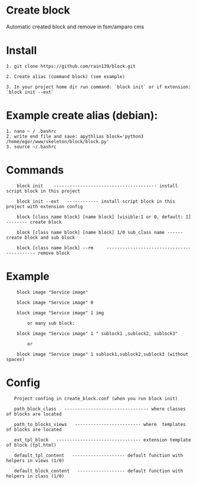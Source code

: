 # Create block
Automatic created block and remove in fsm/amparo cms


# Install
    1. git clone https://github.com/rain139/block.git
    
    2. Create alias (command block) (see example)
    
    3. In your project home dir run command: `block init` or if extension: `block init --ext`
    
# Example create alias (debian):
    1. nano ~ / .bashrc
    2. write end file and save: apythlias block='python3 /home/egor/www/skeleton/block/block.py'
    3. source ~/.bashrc

 # Commands
        block init    --------------------------------------- install script block in this project
        
        block init --ext   ------------ install script block in this project with extension config
        
        block [class name block] [name block] [visible:1 or 0, default: 1]   -------- create block
        
        block [class name block] [name block] 1/0 sub_class name ------ create block and sub block
        
        block [class name block] --rm     ------------------------------------------- remove block

 # Example
 
        block image "Service image" 
           
        block image "Service image" 0    
        
        block image "Service image" 1 img  
            
            or many sub block:
        
        block image "Service image" 1 " sublock1 ,sublock2, sublock3" 
            
            or
            
        block image "Service image" 1 sublock1,sublock2,sublock3 (without spaces)
             
           
# Config

       Project confing in create_block.conf (when you run block init)
       
       path_block_class   -------------------------------- where classes of blocks are located
       
       path_to_blocks_views   ------------------------- where  templates of blocks are located
       
       ext_tpl_block   -------------------------------- extension template of block (tpl.html)
       
       default_tpl_content   -------------------- default function with helpers in views (1/0)
        
       default_block_content   ------------------ default function with helpers in class (1/0) 
